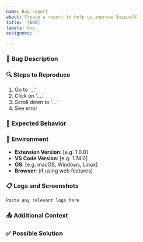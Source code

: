 ```yaml
---
name: Bug report
about: Create a report to help us improve SnippetX
title: '[BUG] '
labels: bug
assignees: ''

---
```


### 🐛 Bug Description
<!-- A clear and concise description of what the bug is. -->

### 🔍 Steps to Reproduce
<!-- Steps to reproduce the behavior: -->
1. Go to '...'
2. Click on '....'
3. Scroll down to '....'
4. See error

### 🎯 Expected Behavior
<!-- A clear and concise description of what you expected to happen. -->

### 📱 Environment
- **Extension Version**: [e.g. 1.0.0]
- **VS Code Version**: [e.g. 1.74.0]
- **OS**: [e.g. macOS, Windows, Linux]
- **Browser**: (if using web features)

### 📋 Logs and Screenshots
<!-- Attach relevant logs or screenshots here -->

```
Paste any relevant logs here
```

### 📤 Additional Context
<!-- Add any other context about the problem here. -->

### ✅ Possible Solution
<!-- If you have suggestions on how to fix the bug -->